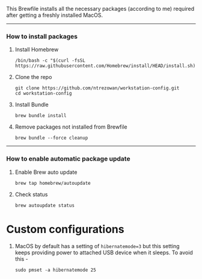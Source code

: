 This Brewfile installs all the necessary packages (according to me) required after getting a freshly installed MacOS.

---

### How to install packages

1. Install Homebrew
    ```shell
    /bin/bash -c "$(curl -fsSL https://raw.githubusercontent.com/Homebrew/install/HEAD/install.sh)"
    ```
2. Clone the repo
    ```shell
    git clone https://github.com/ntrezowan/workstation-config.git
    cd workstation-config
    ```
2. Install Bundle
    ```shell
    brew bundle install
    ```
3. Remove packages not installed from Brewfile
    ```shell
    brew bundle --force cleanup
    ```

---

### How to enable automatic package update

1. Enable Brew auto update
    ```shell
    brew tap homebrew/autoupdate
    ```

2. Check status
    ```shell
    brew autoupdate status
    ```


# Custom configurations

1. MacOS by default has a setting of `hibernatemode=3` but this setting keeps providing power to attached USB device when it sleeps. To avoid this -

    ```shell
    sudo pmset -a hibernatemode 25
    ```
